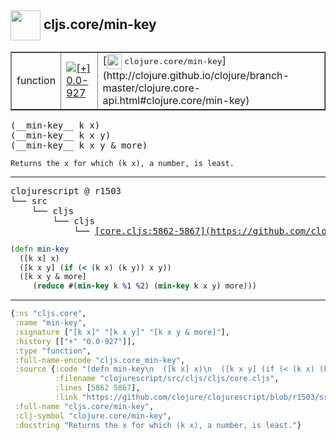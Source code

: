 ## <img width="48px" valign="middle" src="http://i.imgur.com/Hi20huC.png"> cljs.core/min-key

 <table border="1">
<tr>
<td>function</td>
<td><a href="https://github.com/cljsinfo/api-refs/tree/0.0-927"><img valign="middle" alt="[+] 0.0-927" src="https://img.shields.io/badge/+-0.0--927-lightgrey.svg"></a> </td>
<td>
[<img height="24px" valign="middle" src="http://i.imgur.com/1GjPKvB.png"> <samp>clojure.core/min-key</samp>](http://clojure.github.io/clojure/branch-master/clojure.core-api.html#clojure.core/min-key)
</td>
</tr>
</table>

 <samp>
(__min-key__ k x)<br>
(__min-key__ k x y)<br>
(__min-key__ k x y & more)<br>
</samp>

```
Returns the x for which (k x), a number, is least.
```

---

 <pre>
clojurescript @ r1503
└── src
    └── cljs
        └── cljs
            └── <ins>[core.cljs:5862-5867](https://github.com/clojure/clojurescript/blob/r1503/src/cljs/cljs/core.cljs#L5862-L5867)</ins>
</pre>

```clj
(defn min-key
  ([k x] x)
  ([k x y] (if (< (k x) (k y)) x y))
  ([k x y & more]
     (reduce #(min-key k %1 %2) (min-key k x y) more)))
```


---

```clj
{:ns "cljs.core",
 :name "min-key",
 :signature ["[k x]" "[k x y]" "[k x y & more]"],
 :history [["+" "0.0-927"]],
 :type "function",
 :full-name-encode "cljs.core_min-key",
 :source {:code "(defn min-key\n  ([k x] x)\n  ([k x y] (if (< (k x) (k y)) x y))\n  ([k x y & more]\n     (reduce #(min-key k %1 %2) (min-key k x y) more)))",
          :filename "clojurescript/src/cljs/cljs/core.cljs",
          :lines [5862 5867],
          :link "https://github.com/clojure/clojurescript/blob/r1503/src/cljs/cljs/core.cljs#L5862-L5867"},
 :full-name "cljs.core/min-key",
 :clj-symbol "clojure.core/min-key",
 :docstring "Returns the x for which (k x), a number, is least."}

```
